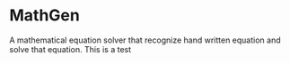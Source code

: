 # MathGen
A mathematical equation solver that recognize hand written equation and solve that equation.
This is a test

